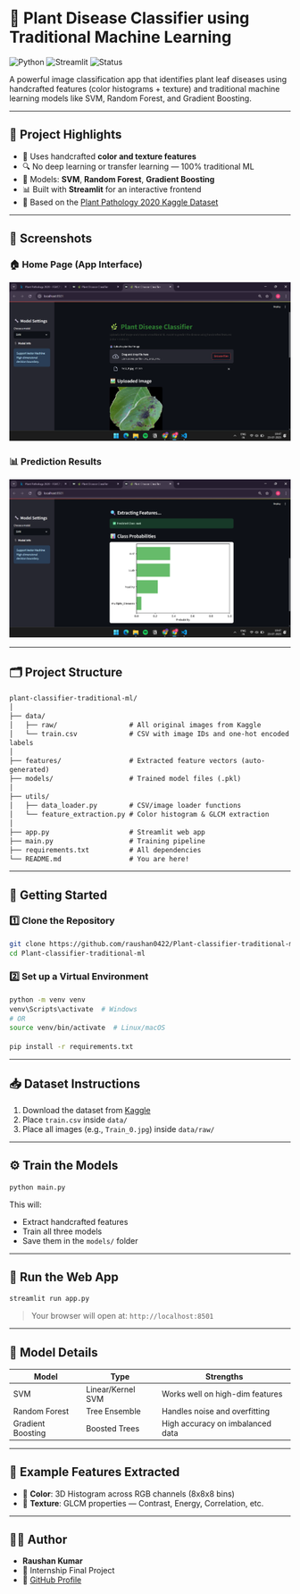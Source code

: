 
# 🌿 Plant Disease Classifier using Traditional Machine Learning

![Python](https://img.shields.io/badge/Python-3.8%2B-blue?logo=python)
![Streamlit](https://img.shields.io/badge/Made%20with-Streamlit-red?logo=streamlit)
![Status](https://img.shields.io/badge/Project-Complete-brightgreen)

A powerful image classification app that identifies plant leaf diseases using handcrafted features (color histograms + texture) and traditional machine learning models like SVM, Random Forest, and Gradient Boosting.

---

## 📌 Project Highlights

- 🧠 Uses handcrafted **color and texture features**
- 🔍 No deep learning or transfer learning — 100% traditional ML
- 🧪 Models: **SVM**, **Random Forest**, **Gradient Boosting**
- 📊 Built with **Streamlit** for an interactive frontend
- 📁 Based on the [Plant Pathology 2020 Kaggle Dataset](https://www.kaggle.com/c/plant-pathology-2020-fgvc7)

---

## 📸 Screenshots

### 🏠 Home Page (App Interface)
![App Screenshot 1](screenshots/screenshot1.png)

### 📊 Prediction Results
![App Screenshot 2](screenshots/screenshot2.png)

---

## 🗂️ Project Structure

```
plant-classifier-traditional-ml/
│
├── data/
│   ├── raw/                  # All original images from Kaggle
│   └── train.csv             # CSV with image IDs and one-hot encoded labels
│
├── features/                 # Extracted feature vectors (auto-generated)
├── models/                   # Trained model files (.pkl)
│
├── utils/
│   ├── data_loader.py        # CSV/image loader functions
│   └── feature_extraction.py # Color histogram & GLCM extraction
│
├── app.py                    # Streamlit web app
├── main.py                   # Training pipeline
├── requirements.txt          # All dependencies
└── README.md                 # You are here!
```

---

## 🚀 Getting Started

### 1️⃣ Clone the Repository

```bash
git clone https://github.com/raushan0422/Plant-classifier-traditional-ml.git
cd Plant-classifier-traditional-ml
```

### 2️⃣ Set up a Virtual Environment

```bash
python -m venv venv
venv\Scripts\activate  # Windows
# OR
source venv/bin/activate  # Linux/macOS

pip install -r requirements.txt
```

---

## 📥 Dataset Instructions

1. Download the dataset from [Kaggle](https://www.kaggle.com/c/plant-pathology-2020-fgvc7)
2. Place `train.csv` inside `data/`
3. Place all images (e.g., `Train_0.jpg`) inside `data/raw/`

---

## ⚙️ Train the Models

```bash
python main.py
```

This will:
- Extract handcrafted features
- Train all three models
- Save them in the `models/` folder

---

## 🎯 Run the Web App

```bash
streamlit run app.py
```

> Your browser will open at: `http://localhost:8501`

---

## 🧠 Model Details

| Model              | Type                  | Strengths                         |
|-------------------|-----------------------|-----------------------------------|
| SVM               | Linear/Kernel SVM     | Works well on high-dim features   |
| Random Forest     | Tree Ensemble         | Handles noise and overfitting     |
| Gradient Boosting | Boosted Trees         | High accuracy on imbalanced data  |

---

## 📌 Example Features Extracted

- 🔹 **Color**: 3D Histogram across RGB channels (8x8x8 bins)
- 🔹 **Texture**: GLCM properties — Contrast, Energy, Correlation, etc.

---

## 👨‍💻 Author

- **Raushan Kumar**
- 💼 Internship Final Project
- 🔗 [GitHub Profile](https://github.com/raushan0422)
